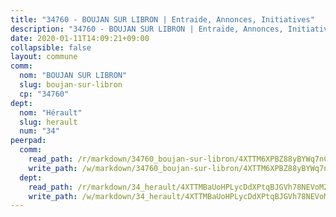 ```yaml
---
title: "34760 - BOUJAN SUR LIBRON | Entraide, Annonces, Initiatives"
description: "34760 - BOUJAN SUR LIBRON | Entraide, Annonces, Initiatives"
date: 2020-01-11T14:09:21+09:00
collapsible: false
layout: commune
comm:
  nom: "BOUJAN SUR LIBRON"
  slug: boujan-sur-libron
  cp: "34760"
dept:
  nom: "Hérault"
  slug: herault
  num: "34"
peerpad:
  comm:
    read_path: /r/markdown/34760_boujan-sur-libron/4XTTM6XPBZ88yBYWq7nCVT2JKDXgrB3P8Eium2ZEmvTPFd7mv
    write_path: /w/markdown/34760_boujan-sur-libron/4XTTM6XPBZ88yBYWq7nCVT2JKDXgrB3P8Eium2ZEmvTPFd7mv-K3TgUwDBUCzQdbAz1pjXop45EtFzGmFvvsy3VMunZgmGMAJ3QM11QHJoN3nDz7NZFBQ4pEHoN5zsTvFVULAuESGKWgyyqPpGWgviGxYqGmTB5dajEEGpU5GfT9QeWnVK3JBPnwDE
  dept:
    read_path: /r/markdown/34_herault/4XTTMBaUoHPLycDdXPtqBJGVh78NEVoMZNyf8Wnh1X5DK6Ew8
    write_path: /w/markdown/34_herault/4XTTMBaUoHPLycDdXPtqBJGVh78NEVoMZNyf8Wnh1X5DK6Ew8-K3TgTd4rzWVX1F82NgGyNepGUxhqCmodCALjxNZeEdBQWQhd1NJYx1gHMW9QBLL6sN41ALXRejLsG2VetgVferfVncrvVCz47dChJvN8ouQLRMdWs4KpxKPeRYR1nspmhzdBqF8J
---
```



